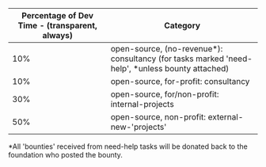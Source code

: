 | Percentage of Dev Time - (transparent, always) |  Category                                                 |
|----------|-------------------------------------------------------------------------------------------------|
| 10%      | open-source, (no-revenue*): consultancy (for tasks marked 'need-help', *unless bounty attached) |
| 10%      | open-source, for-profit: consultancy                                                            |
| 30%      | open-source, for/non-profit: internal-projects                                                  |
| 50%      | open-source, non-profit: external-new-'projects'                                                |

*All 'bounties' received from need-help tasks will be donated back to the foundation who posted the bounty.
